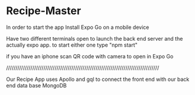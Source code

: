 # Recipe-Master

In order to start the app
Install Expo Go on a mobile device

Have two different terminals open to launch the back end server and the actually expo app.
to start either one type "npm start"

if you have an iphone scan QR code with camera to open in Expo Go


//////////////////////////////////////////////////////////////////////////////////

Our Recipe App uses Apollo and gql to connect the front end with our back end data base MongoDB


